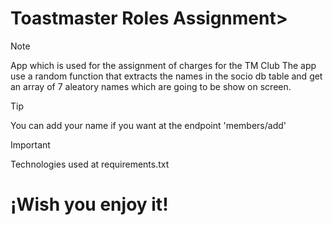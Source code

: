 # Toastmaster Roles Assignment>
> [!NOTE]
> App which is used for the assignment of charges for the TM Club
> The app use a random function that extracts the names in the socio db table and get an array of 7 aleatory names which are going to be show on screen.

> [!TIP]
> You can add your name if you want at the endpoint 'members/add'




> [!IMPORTANT]
> Technologies used at requirements.txt



# ¡Wish you enjoy it!





